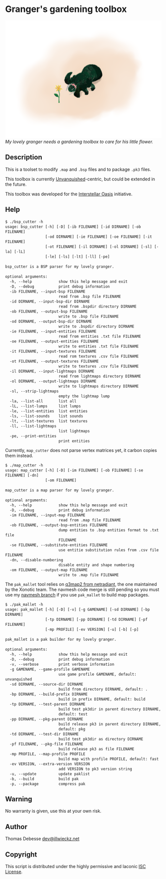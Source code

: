 Granger's gardening toolbox
===========================

![Cute Granger](doc/cute-granger.512.png)  
_My lovely granger needs a gardening toolbox to care for his little flower._

Description
-----------

This is a toolset to modify `.map` and `.bsp` files and to package `.pk3` files.

This toolbox is currently [Unvanquished](http://unvanquished.net)-centric, but could be extended in the future.

This toolbox was developed for the [Interstellar Oasis](https://github.com/interstellar-oasis/interstellar-oasis) initiative.

Help
----

```
$ ./bsp_cutter -h
usage: bsp_cutter [-h] [-D] [-ib FILENAME] [-id DIRNAME] [-ob FILENAME]
                  [-od DIRNAME] [-ie FILENAME] [-oe FILENAME] [-it FILENAME]
                  [-ot FILENAME] [-il DIRNAME] [-ol DIRNAME] [-sl] [-la] [-lL]
                  [-le] [-ls] [-lt] [-ll] [-pe]

bsp_cutter is a BSP parser for my lovely granger.

optional arguments:
  -h, --help            show this help message and exit
  -D, --debug           print debug information
  -ib FILENAME, --input-bsp FILENAME
                        read from .bsp file FILENAME
  -id DIRNAME, --input-bsp-dir DIRNAME
                        read from .bspdir directory DIRNAME
  -ob FILENAME, --output-bsp FILENAME
                        write to .bsp file FILENAME
  -od DIRNAME, --output-bsp-dir DIRNAME
                        write to .bspdir directory DIRNAME
  -ie FILENAME, --input-entities FILENAME
                        read from entities .txt file FILENAME
  -oe FILENAME, --output-entities FILENAME
                        write to entities .txt file FILENAME
  -it FILENAME, --input-textures FILENAME
                        read rom textures .csv file FILENAME
  -ot FILENAME, --output-textures FILENAME
                        write to textures .csv file FILENAME
  -il DIRNAME, --input-lightmaps DIRNAME
                        read from lightmaps directory DIRNAME
  -ol DIRNAME, --output-lightmaps DIRNAME
                        write to lightmaps directory DIRNAME
  -sl, --strip-lightmaps
                        empty the lightmap lump
  -la, --list-all       list all
  -lL, --list-lumps     list lumps
  -le, --list-entities  list entities
  -ls, --list-sounds    list sounds
  -lt, --list-textures  list textures
  -ll, --list-lightmaps
                        list lightmaps
  -pe, --print-entities
                        print entities
```

Currently, `map_cutter` does not parse vertex matrices yet, it carbon copies them instead.

```
$ ./map_cutter -h
usage: map_cutter [-h] [-D] [-im FILENAME] [-ob FILENAME] [-se FILENAME] [-dn]
                  [-om FILENAME]

map_cutter is a map parser for my lovely granger.

optional arguments:
  -h, --help            show this help message and exit
  -D, --debug           print debug information
  -im FILENAME, --input-map FILENAME
                        read from .map file FILENAME
  -ob FILENAME, --output-bsp-entities FILENAME
                        dump entities to .bsp entities format to .txt file
                        FILENAME
  -se FILENAME, --substitute-entities FILENAME
                        use entitie substitution rules from .csv file FILENAME
  -dn, --disable-numbering
                        disable entity and shape numbering
  -om FILENAME, --output-map FILENAME
                        write to .map file FILENAME
```

The `pak_mallet` tool relies on [q3map2 from netradiant](https://gitlab.com/xonotic/netradiant), the one maintained by the Xonotic team. The navmesh code merge is still pending so you must use my [navmesh branch](https://gitlab.com/illwieckz/netradiant/commits/navmesh) if you use `pak_mallet` to build map packages.


```
$ ./pak_mallet -h
usage: pak_mallet [-h] [-D] [-v] [-g GAMENAME] [-sd DIRNAME] [-bp DIRNAME]
                  [-tp DIRNAME] [-pp DIRNAME] [-td DIRNAME] [-pf FILENAME]
                  [-mp PROFILE] [-ev VERSION] [-u] [-b] [-p]

pak_mallet is a pak builder for my lovely granger.

optional arguments:
  -h, --help            show this help message and exit
  -D, --debug           print debug information
  -v, --verbose         print verbose information
  -g GAMENAME, --game-profile GAMENAME
                        use game profile GAMENAME, default: unvanquished
  -sd DIRNAME, --source-dir DIRNAME
                        build from directory DIRNAME, default: .
  -bp DIRNAME, --build-prefix DIRNAME
                        build in prefix DIRNAME, default: build
  -tp DIRNAME, --test-parent DIRNAME
                        build test pk3dir in parent directory DIRNAME,
                        default: test
  -pp DIRNAME, --pkg-parent DIRNAME
                        build release pk3 in parent directory DIRNAME,
                        default: pkg
  -td DIRNAME, --test-dir DIRNAME
                        build test pk3dir as directory DIRNAME
  -pf FILENAME, --pkg-file FILENAME
                        build release pk3 as file FILENAME
  -mp PROFILE, --map-profile PROFILE
                        build map with profile PROFILE, default: fast
  -ev VERSION, --extra-version VERSION
                        add VERSION to pk3 version string
  -u, --update          update paklist
  -b, --build           build pak
  -p, --package         compress pak
```

Warning
-------

No warranty is given, use this at your own risk.

Author
------

Thomas Debesse <dev@illwieckz.net>

Copyright
---------

This script is distributed under the highly permissive and laconic [ISC License](COPYING.md).
